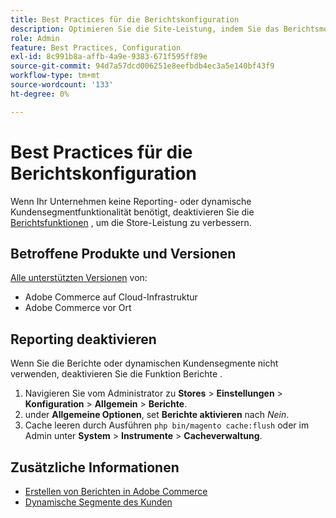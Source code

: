 ```yaml
---
title: Best Practices für die Berichtskonfiguration
description: Optimieren Sie die Site-Leistung, indem Sie das Berichtsmodul entfernen, wenn Sie es nicht verwenden.
role: Admin
feature: Best Practices, Configuration
exl-id: 8c991b8a-affb-4a9e-9383-671f595ff89e
source-git-commit: 94d7a57dcd006251e8eefbdb4ec3a5e140bf43f9
workflow-type: tm+mt
source-wordcount: '133'
ht-degree: 0%

---
```


# Best Practices für die Berichtskonfiguration

Wenn Ihr Unternehmen keine Reporting- oder dynamische Kundensegmentfunktionalität benötigt, deaktivieren Sie die [Berichtsfunktionen](https://docs.magento.com/user-guide/configuration/general/reports.html) , um die Store-Leistung zu verbessern.

## Betroffene Produkte und Versionen

[Alle unterstützten Versionen](../../../release/versions.md) von:

- Adobe Commerce auf Cloud-Infrastruktur
- Adobe Commerce vor Ort

## Reporting deaktivieren

Wenn Sie die Berichte oder dynamischen Kundensegmente nicht verwenden, deaktivieren Sie die Funktion Berichte .

1. Navigieren Sie vom Administrator zu **Stores** > **Einstellungen** > **Konfiguration** > **Allgemein** > **Berichte**.
1. under **Allgemeine Optionen**, set **Berichte aktivieren** nach *Nein*.
1. Cache leeren durch Ausführen `php bin/magento cache:flush` oder im Admin unter **System** > **Instrumente** > **Cacheverwaltung**.

## Zusätzliche Informationen

- [Erstellen von Berichten in Adobe Commerce](https://docs.magento.com/user-guide/reports.html)
- [Dynamische Segmente des Kunden](https://docs.magento.com/user-guide/marketing/customer-segments.html)
